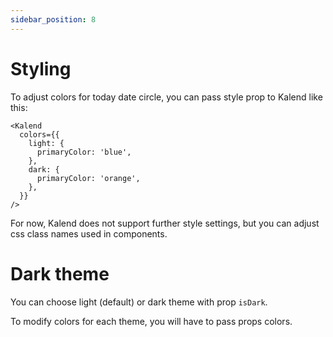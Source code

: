 ```yaml
---
sidebar_position: 8
---
```


# Styling

To adjust colors for today date circle, you can pass style prop to Kalend like this:
    
    <Kalend
      colors={{
        light: {
          primaryColor: 'blue',
        },
        dark: {
          primaryColor: 'orange',
        },
      }}
    />

For now, Kalend does not support further style settings, but you can adjust css class names used in components.

# Dark theme

You can choose light (default) or dark theme with prop ```isDark```.

To modify colors for each theme, you will have to pass props colors.
